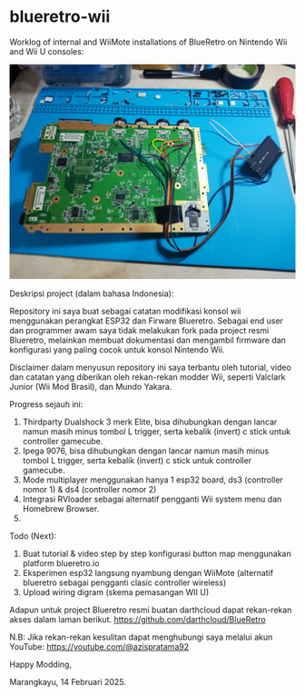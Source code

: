 # blueretro-wii
Worklog of internal and WiiMote installations of BlueRetro on Nintendo Wii and Wii U consoles: 

![Alt text](titik%20solder%20kabel%20blueretro%20mods%20internal.jpg)

Deskripsi project (dalam bahasa Indonesia): 

Repository ini saya buat sebagai catatan modifikasi konsol wii menggunakan perangkat ESP32 dan Firware Blueretro. 
Sebagai end user dan programmer awam saya tidak melakukan fork pada project resmi Blueretro,
melainkan membuat dokumentasi dan mengambil firmware dan konfigurasi yang paling cocok untuk konsol Nintendo Wii. 

Disclaimer dalam menyusun repository ini saya terbantu oleh tutorial, video dan catatan yang diberikan oleh rekan-rekan modder Wii, seperti Valclark Junior (Wii Mod Brasil), dan Mundo Yakara. 

Progress sejauh ini: 

1. Thirdparty Dualshock 3 merk Elite, bisa dihubungkan dengan lancar namun masih minus tombol L trigger, serta kebalik (invert) c stick untuk controller gamecube.
2. Ipega 9076, bisa dihubungkan dengan lancar namun masih minus tombol L trigger, serta kebalik (invert) c stick untuk controller gamecube.
3. Mode multiplayer menggunakan hanya 1 esp32 board, ds3 (controller nomor 1) & ds4 (controller nomor 2) 
4. Integrasi RVloader sebagai alternatif pengganti Wii system menu dan Homebrew Browser.
5.   

Todo (Next): 

1. Buat tutorial & video step by step konfigurasi button map menggunakan platform blueretro.io 
2. Eksperimen esp32 langsung nyambung dengan WiiMote (alternatif blueretro sebagai pengganti clasic controller wireless)
3. Upload wiring digram (skema pemasangan WII U) 

Adapun untuk project Blueretro resmi buatan darthcloud dapat rekan-rekan akses dalam laman berikut. 
https://github.com/darthcloud/BlueRetro

N.B: Jika rekan-rekan kesulitan dapat menghubungi saya melalui akun YouTube: 
https://youtube.com/@azispratama92

Happy Modding, 

Marangkayu, 14 Februari 2025. 



